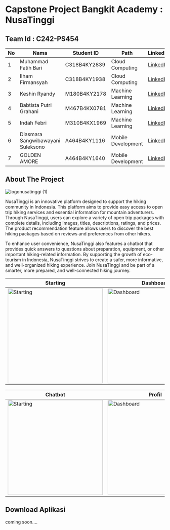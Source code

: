 # Capstone Project Bangkit Academy : NusaTinggi

## Team Id : C242-PS454
| No  | Nama              | Student ID   | Path            | LinkedIn                                      |
| --- | ----------------- | ------------ | --------------- | -------------------------------------------- |
| 1   | Muhammad Fatih Bari    | C318B4KY2839     | Cloud Computing | [LinkedIn](https://www.linkedin.com/in/muhammad-fatih-bari/) |
| 2   | Ilham Firmansyah    | C318B4KY1938     | Cloud Computing | [LinkedIn](https://www.linkedin.com/in/ilham-firmansyah-/) |
| 3   | Keshin Ryandy    | M180B4KY2178     | Machine Learning | [LinkedIn](https://www.linkedin.com/in/namalinkedin3) |
| 4   | Babtista Putri Grahani    | M467B4KX0781     | Machine Learning | [LinkedIn](https://www.linkedin.com/in/namalinkedin4) |
| 5   | Indah Febri    | M310B4KX1969      | Machine Learning| [LinkedIn](https://www.linkedin.com/in/namalinkedin5) |
| 6   | Diasmara Sangwibawayani Suleksono    | A464B4KY1116     | Mobile Development | [LinkedIn](https://www.linkedin.com/in/namalinkedin4) |
| 7   | GOLDEN AMORE    | A464B4KY1640     | Mobile Development | [LinkedIn](https://www.linkedin.com/in/namalinkedin5) |


## About The Project

![logonusatinggi (1)](https://github.com/user-attachments/assets/cc399718-44b8-46e4-993e-de6728e4baee)

NusaTinggi is an innovative platform designed to support the hiking community in Indonesia. This platform aims to provide easy access to open trip hiking services and essential information for mountain adventurers. Through NusaTinggi, users can explore a variety of open trip packages with complete details, including images, titles, descriptions, ratings, and prices. The product recommendation feature allows users to discover the best hiking packages based on reviews and preferences from other hikers.

To enhance user convenience, NusaTinggi also features a chatbot that provides quick answers to questions about preparation, equipment, or other important hiking-related information. By supporting the growth of eco-tourism in Indonesia, NusaTinggi strives to create a safer, more informative, and well-organized hiking experience. Join NusaTinggi and be part of a smarter, more prepared, and well-connected hiking journey.

| **Starting** | **Dashboard** | **User Login & Register** |
|--------------|---------------|---------------------------|
| <img src="https://github.com/user-attachments/assets/0c039545-9407-41af-9a61-69004cd286c6" alt="Starting" width="300"/> | <img src="https://github.com/user-attachments/assets/eccf60b5-4627-422d-88b0-67abac118b61" alt="Dashboard" width="300"/> | <img src="https://github.com/user-attachments/assets/ac2acc36-7985-4910-8573-655664259b93" alt="User Login & Register" width="300"/> |

| **Chatbot** | **Profil** | **Business** |
|--------------|---------------|---------------------------|
| <img src="https://github.com/user-attachments/assets/c187d7b8-1831-461f-b7c2-ae05a6279e55" alt="Starting" width="300"/> | <img src="https://github.com/user-attachments/assets/65b9a584-62f2-480e-8204-1712989c45cc" alt="Dashboard" width="300"/> | <img src="https://github.com/user-attachments/assets/a43d883a-1349-40e1-ae02-4f883956ba71" alt="User Login & Register" width="300"/> |


## Download Aplikasi
  coming soon....
